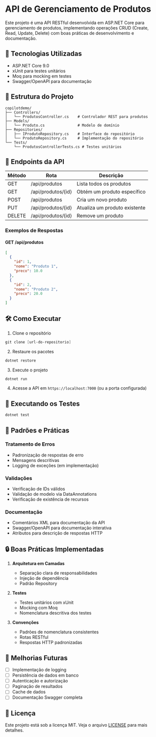 # API de Gerenciamento de Produtos

Este projeto é uma API RESTful desenvolvida em ASP.NET Core para gerenciamento de produtos, implementando operações CRUD (Create, Read, Update, Delete) com boas práticas de desenvolvimento e documentação.

## 🚀 Tecnologias Utilizadas

- ASP.NET Core 9.0
- xUnit para testes unitários
- Moq para mocking em testes
- Swagger/OpenAPI para documentação

## 📁 Estrutura do Projeto

```
copilotdemo/
├── Controllers/
│   └── ProdutosController.cs    # Controlador REST para produtos
├── Models/
│   └── Produto.cs               # Modelo de domínio
├── Repositories/
│   ├── IProdutoRepository.cs    # Interface do repositório
│   └── ProdutoRepository.cs     # Implementação do repositório
└── Tests/
    └── ProdutosControllerTests.cs # Testes unitários
```

## 🔄 Endpoints da API

| Método | Rota | Descrição |
|--------|------|-----------|
| GET | /api/produtos | Lista todos os produtos |
| GET | /api/produtos/{id} | Obtém um produto específico |
| POST | /api/produtos | Cria um novo produto |
| PUT | /api/produtos/{id} | Atualiza um produto existente |
| DELETE | /api/produtos/{id} | Remove um produto |

### Exemplos de Respostas

#### GET /api/produtos
```json
[
  {
    "id": 1,
    "nome": "Produto 1",
    "preco": 10.0
  },
  {
    "id": 2,
    "nome": "Produto 2",
    "preco": 20.0
  }
]
```

## 🛠️ Como Executar

1. Clone o repositório
```powershell
git clone [url-do-repositorio]
```

2. Restaure os pacotes
```powershell
dotnet restore
```

3. Execute o projeto
```powershell
dotnet run
```

4. Acesse a API em `https://localhost:7000` (ou a porta configurada)

## 🧪 Executando os Testes

```powershell
dotnet test
```

## 📝 Padrões e Práticas

### Tratamento de Erros
- Padronização de respostas de erro
- Mensagens descritivas
- Logging de exceções (em implementação)

### Validações
- Verificação de IDs válidos
- Validação de modelo via DataAnnotations
- Verificação de existência de recursos

### Documentação
- Comentários XML para documentação da API
- Swagger/OpenAPI para documentação interativa
- Atributos para descrição de respostas HTTP

## 🔒 Boas Práticas Implementadas

1. **Arquitetura em Camadas**
   - Separação clara de responsabilidades
   - Injeção de dependência
   - Padrão Repository

2. **Testes**
   - Testes unitários com xUnit
   - Mocking com Moq
   - Nomenclatura descritiva dos testes

3. **Convenções**
   - Padrões de nomenclatura consistentes
   - Rotas RESTful
   - Respostas HTTP padronizadas

## 🚧 Melhorias Futuras

- [ ] Implementação de logging
- [ ] Persistência de dados em banco
- [ ] Autenticação e autorização
- [ ] Paginação de resultados
- [ ] Cache de dados
- [ ] Documentação Swagger completa

## 📄 Licença

Este projeto está sob a licença MIT. Veja o arquivo [LICENSE](LICENSE) para mais detalhes.
